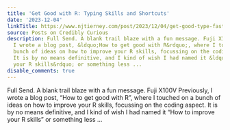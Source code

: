 ```yaml
---
title: 'Get Good with R: Typing Skills and Shortcuts'
date: '2023-12-04'
linkTitle: https://www.njtierney.com/post/2023/12/04/get-good-type-fast/
source: Posts on Credibly Curious
description: Full Send. A blank trail blaze with a fun message. Fuji X100V Previously,
  I wrote a blog post, &ldquo;How to get good with R&rdquo;, where I touched on a
  bunch of ideas on how to improve your R skills, focussing on the coding aspect.
  It is by no means definitive, and I kind of wish I had named it &ldquo;How to improve
  your R skills&rdquo; or something less ...
disable_comments: true
---
```

Full Send. A blank trail blaze with a fun message. Fuji X100V Previously, I wrote a blog post, &ldquo;How to get good with R&rdquo;, where I touched on a bunch of ideas on how to improve your R skills, focussing on the coding aspect. It is by no means definitive, and I kind of wish I had named it &ldquo;How to improve your R skills&rdquo; or something less ...